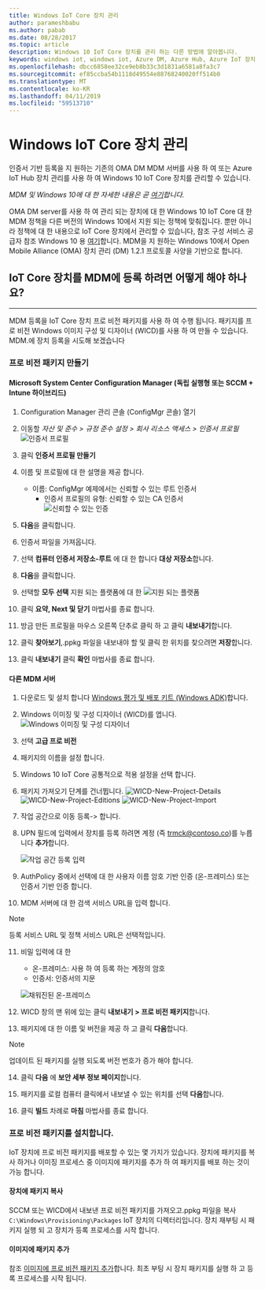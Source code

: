 ```yaml
---
title: Windows IoT Core 장치 관리
author: parameshbabu
ms.author: pabab
ms.date: 08/28/2017
ms.topic: article
description: Windows 10 IoT Core 장치를 관리 하는 다른 방법에 알아봅니다.
keywords: windows iot, windows iot, Azure DM, Azure Hub, Azure IoT 장치 관리
ms.openlocfilehash: dbcc6858ee32ce9eb8b33c3d1831a6581a8fa3c7
ms.sourcegitcommit: ef85ccba54b1118d49554e88768240020ff514b0
ms.translationtype: MT
ms.contentlocale: ko-KR
ms.lasthandoff: 04/11/2019
ms.locfileid: "59513710"
---
```

# <a name="managing-windows-iot-core-devices"></a>Windows IoT Core 장치 관리

인증서 기반 등록을 지 원하는 기존의 OMA DM MDM 서버를 사용 하 여 또는 Azure IoT Hub 장치 관리를 사용 하 여 Windows 10 IoT Core 장치를 관리할 수 있습니다.  

 _MDM 및 Windows 10에 대 한 자세한 내용은 곧 [여기](https://msdn.microsoft.com/library/windows/hardware/dn914769(v=vs.85).aspx)합니다._  

OMA DM server를 사용 하 여 관리 되는 장치에 대 한 Windows 10 IoT Core 대 한 MDM 정책을 다른 버전의 Windows 10에서 지원 되는 정책에 맞춰집니다. 뿐만 아니라 정책에 대 한 내용으로 IoT Core 장치에서 관리할 수 있습니다, 참조 구성 서비스 공급자 참조 Windows 10 용 [여기](https://aka.ms/csplist)합니다. MDM을 지 원하는 Windows 10에서 Open Mobile Alliance (OMA) 장치 관리 (DM) 1.2.1 프로토콜 사양을 기반으로 합니다.

## <a name="how-do-i-enroll-an-iot-core-device-into-a-mdm"></a>IoT Core 장치를 MDM에 등록 하려면 어떻게 해야 하나요?
___
MDM 등록을 IoT Core 장치 프로 비전 패키지를 사용 하 여 수행 됩니다. 패키지를 프로 비전 Windows 이미지 구성 및 디자이너 (WICD)를 사용 하 여 만들 수 있습니다. MDM.에 장치 등록을 시도해 보겠습니다

### <a name="creating-a-provisioning-package"></a>프로 비전 패키지 만들기

#### <a name="microsoft-system-center-configuration-manager-standalone-or-sccmintune-hybrid"></a>Microsoft System Center Configuration Manager (독립 실행형 또는 SCCM + Intune 하이브리드)

1. Configuration Manager 관리 콘솔 (ConfigMgr 콘솔) 열기

2. 이동할 _자산 및 준수 > 규정 준수 설정 > 회사 리소스 액세스 > 인증서 프로필_
   ![인증서 프로필](../media/ManagingDevices/ConfigMgr-Certificate-Profiles.PNG)

3. 클릭 **인증서 프로필 만들기**

4. 이름 및 프로필에 대 한 설명을 제공 합니다.
   - 이름: ConfigMgr 예제에서는 신뢰할 수 있는 루트 인증서
     - 인증서 프로필의 유형: 신뢰할 수 있는 CA 인증서  
     ![신뢰할 수 있는 인증](../media/ManagingDevices/ConfigMgr-Certificate-Profiles-Wizard.png)

5. **다음**을 클릭합니다.

6. 인증서 파일을 가져옵니다.

7. 선택 **컴퓨터 인증서 저장소-루트** 에 대 한 합니다 **대상 저장소**합니다.

8. **다음**을 클릭합니다.

9. 선택할 **모두 선택** 지원 되는 플랫폼에 대 한 ![지원 되는 플랫폼](../media/ManagingDevices/ConfigMgr-Certificate-Profiles-Wizard-Supported-Platforms.png)

10. 클릭 **요약, Next 및 닫기** 마법사를 종료 합니다.

11. 방금 만든 프로필을 마우스 오른쪽 단추로 클릭 하 고 클릭 **내보내기**합니다.

12. 클릭 **찾아보기**,.ppkg 파일을 내보내야 할 및 클릭 한 위치를 찾으려면 **저장**합니다.

13. 클릭 **내보내기** 클릭 **확인** 마법사를 종료 합니다.

#### <a name="other-mdm-servers"></a>다른 MDM 서버

1. 다운로드 및 설치 합니다 [Windows 평가 및 배포 키트 (Windows ADK)](https://developer.microsoft.com/windows/hardware/windows-assessment-deployment-kit)합니다.

2. Windows 이미징 및 구성 디자이너 (WICD)를 엽니다.
   ![Windows 이미징 및 구성 디자이너](../media/ManagingDevices/WICD-Start-Page.png)

3. 선택 **고급 프로 비전**

4. 패키지의 이름을 설정 합니다.

5. Windows 10 IoT Core 공통적으로 적용 설정을 선택 합니다.

6. 패키지 가져오기 단계를 건너뜁니다.
   ![WICD-New-Project-Details](../media/ManagingDevices/WICD-Advanced-Provisioning-New-Project-Details.PNG) 
   ![WICD-New-Project-Editions](../media/ManagingDevices/WICD-Advanced-Provisioning-New-Project-Editions.PNG) 
   ![WICD-New-Project-Import](../media/ManagingDevices/WICD-Advanced-Provisioning-New-Project-Import.PNG)

7. 작업 공간으로 이동 등록-> 합니다.

8. UPN 필드에 입력에서 장치를 등록 하려면 계정 (즉 trmck@contoso.co)를 누릅니다 **추가**합니다.

   ![작업 공간 등록 입력](../media/ManagingDevices/WICD-Workplace-Enrollments-UPN-Filled.png)

9. AuthPolicy 중에서 선택에 대 한 사용자 이름 암호 기반 인증 (온-프레미스) 또는 인증서 기반 인증 합니다.

10. MDM 서버에 대 한 검색 서비스 URL을 입력 합니다.

> [!NOTE]
> 등록 서비스 URL 및 정책 서비스 URL은 선택적입니다.

11. 비밀 입력에 대 한  
    - 온-프레미스: 사용 하 여 등록 하는 계정의 암호  
    - 인증서: 인증서의 지문
    
    ![채워진된 온-프레미스](../media/ManagingDevices/WICD-Workplace-Enrollments-UPN-Details-Filled-Premise.png)  

12. WICD 창의 맨 위에 있는 클릭 **내보내기 > 프로 비전 패키지**합니다.

13. 패키지에 대 한 이름 및 버전을 제공 하 고 클릭 **다음**합니다. 

> [!NOTE]
> 업데이트 된 패키지를 실행 되도록 버전 번호가 증가 해야 합니다.

14. 클릭 **다음** 에 **보안 세부 정보 페이지**합니다.

15. 패키지를 로컬 컴퓨터 클릭에서 내보낼 수 있는 위치를 선택 **다음**합니다.

16. 클릭 **빌드** 차례로 **마침** 마법사를 종료 합니다.

### <a name="installing-the-provisioning-package"></a>프로 비전 패키지를 설치합니다.

IoT 장치에 프로 비전 패키지를 배포할 수 있는 몇 가지가 있습니다. 장치에 패키지를 복사 하거나 이미징 프로세스 중 이미지에 패키지를 추가 하 여 패키지를 배포 하는 것이 가능 합니다.

#### <a name="copying-package-to-device"></a>장치에 패키지 복사

SCCM 또는 WICD에서 내보낸 프로 비전 패키지를 가져오고.ppkg 파일을 복사 `C:\Windows\Provisioning\Packages` IoT 장치의 디렉터리입니다. 장치 재부팅 시 패키지 실행 되 고 장치가 등록 프로세스를 시작 합니다.

#### <a name="adding-package-to-image"></a>이미지에 패키지 추가

참조 [이미지에 프로 비전 패키지 추가](https://docs.microsoft.com/windows-hardware/manufacture/iot/add-a-provisioning-package-to-an-image)합니다. 최초 부팅 시 장치 패키지를 실행 하 고 등록 프로세스를 시작 됩니다.
